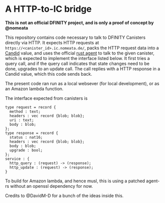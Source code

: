 A HTTP-to-IC bridge
===================

**This is not an official DFINITY project, and is only a proof of concept by @nomeata**

This repository contains code necessary to talk to DFINITY Canisters directly
via HTTP. It expects HTTP requests at `https://<canister_id>.ic.nomeata.de/`,
packs the HTTP request data into a [Candid] value, and uses the official [rust
agent] to talk to the given canister, which is expected to implement the
interface listed below. It first tries a query call, and if the query call
indicates that state changes need to be done, upgrades to an update call. The
call replies with a HTTP response in a Candid value, which this code sends
back.

The present code ran run as a local websever (for local development), or as an
Amazon lambda function.

The interface expected from canisters is
```
type request = record {
  method : text;
  headers : vec record {blob; blob};
  uri : text;
  body : blob;
};
type response = record {
  status : nat16;
  headers : vec record {blob; blob};
  body : blob;
  upgrade : bool;
};
service : {
  http_query : (request) -> (response);
  http_update : (request) -> (response);
}
```

To build for Amazon lambda, and hence musl, this is using a patched agent-rs without an openssl dependency for now.

Credits to @DavidM-D for a bunch of the ideas inside this.

[Candid]: https://github.com/dfinity/candid/blob/master/spec/Candid.md
[rust agent]: https://github.com/dfinity/agent-rs


